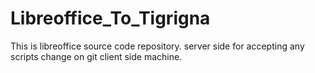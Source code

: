 # Libreoffice_To_Tigrigna
This is libreoffice source code repository. server side for accepting any scripts change on git client side machine.

